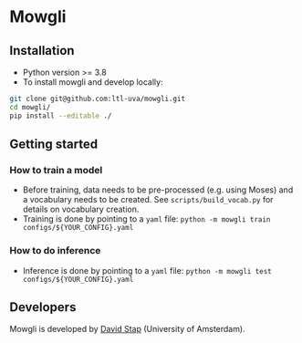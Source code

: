 # Mowgli

## Installation
* Python version >= 3.8
* To install mowgli and develop locally:
```bash
git clone git@github.com:ltl-uva/mowgli.git
cd mowgli/
pip install --editable ./ 
```

## Getting started
### How to train a model
* Before training, data needs to be pre-processed (e.g. using Moses) and a vocabulary needs to be created. See `scripts/build_vocab.py` for details on vocabulary creation.
* Training is done by pointing to a `yaml` file: `python -m mowgli train configs/${YOUR_CONFIG}.yaml`

### How to do inference
* Inference is done by pointing to a `yaml` file: `python -m mowgli test configs/${YOUR_CONFIG}.yaml`

## Developers
Mowgli is developed by [David Stap](https://davidstap.github.io) (University of Amsterdam).

